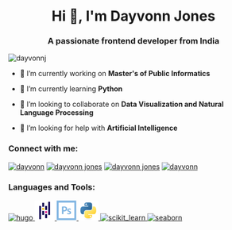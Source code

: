 <h1 align="center">Hi 👋, I'm Dayvonn Jones</h1>
<h3 align="center">A passionate frontend developer from India</h3>

<p align="left"> <img src="https://komarev.com/ghpvc/?username=dayvonnj&label=Profile%20views&color=0e75b6&style=flat" alt="dayvonnj" /> </p>

- 🔭 I’m currently working on **Master's of Public Informatics**

- 🌱 I’m currently learning **Python**

- 👯 I’m looking to collaborate on **Data Visualization and Natural Language Processing**

- 🤝 I’m looking for help with **Artificial Intelligence**

<h3 align="left">Connect with me:</h3>
<p align="left">
<a href="https://twitter.com/dayvonn" target="blank"><img align="center" src="https://raw.githubusercontent.com/rahuldkjain/github-profile-readme-generator/master/src/images/icons/Social/twitter.svg" alt="dayvonn" height="30" width="40" /></a>
<a href="https://linkedin.com/in/dayvonn jones" target="blank"><img align="center" src="https://raw.githubusercontent.com/rahuldkjain/github-profile-readme-generator/master/src/images/icons/Social/linked-in-alt.svg" alt="dayvonn jones" height="30" width="40" /></a>
<a href="https://fb.com/dayvonn jones" target="blank"><img align="center" src="https://raw.githubusercontent.com/rahuldkjain/github-profile-readme-generator/master/src/images/icons/Social/facebook.svg" alt="dayvonn jones" height="30" width="40" /></a>
<a href="https://instagram.com/dayvonn" target="blank"><img align="center" src="https://raw.githubusercontent.com/rahuldkjain/github-profile-readme-generator/master/src/images/icons/Social/instagram.svg" alt="dayvonn" height="30" width="40" /></a>
</p>

<h3 align="left">Languages and Tools:</h3>
<p align="left"> <a href="https://gohugo.io/" target="_blank" rel="noreferrer"> <img src="https://api.iconify.design/logos-hugo.svg" alt="hugo" width="40" height="40"/> </a> <a href="https://pandas.pydata.org/" target="_blank" rel="noreferrer"> <img src="https://raw.githubusercontent.com/devicons/devicon/2ae2a900d2f041da66e950e4d48052658d850630/icons/pandas/pandas-original.svg" alt="pandas" width="40" height="40"/> </a> <a href="https://www.photoshop.com/en" target="_blank" rel="noreferrer"> <img src="https://raw.githubusercontent.com/devicons/devicon/master/icons/photoshop/photoshop-line.svg" alt="photoshop" width="40" height="40"/> </a> <a href="https://www.python.org" target="_blank" rel="noreferrer"> <img src="https://raw.githubusercontent.com/devicons/devicon/master/icons/python/python-original.svg" alt="python" width="40" height="40"/> </a> <a href="https://scikit-learn.org/" target="_blank" rel="noreferrer"> <img src="https://upload.wikimedia.org/wikipedia/commons/0/05/Scikit_learn_logo_small.svg" alt="scikit_learn" width="40" height="40"/> </a> <a href="https://seaborn.pydata.org/" target="_blank" rel="noreferrer"> <img src="https://seaborn.pydata.org/_images/logo-mark-lightbg.svg" alt="seaborn" width="40" height="40"/> </a> </p>
